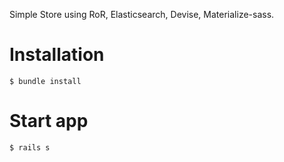 Simple Store using RoR, Elasticsearch, Devise, Materialize-sass.

# Installation

    $ bundle install

# Start app

    $ rails s
